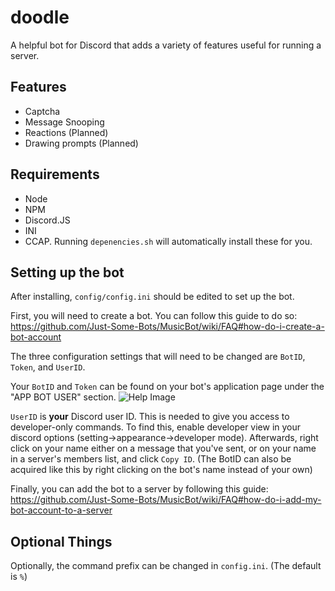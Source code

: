 # doodle
A helpful bot for Discord that adds a variety of features useful for running a server.

## Features
* Captcha
* Message Snooping
* Reactions (Planned)
* Drawing prompts (Planned)

## Requirements
* Node
* NPM
* Discord.JS
* INI
* CCAP.
Running `depenencies.sh` will automatically install these for you.

## Setting up the bot

After installing, `config/config.ini` should be edited to set up the bot.

First, you will need to create a bot. You can follow this guide to do so:
https://github.com/Just-Some-Bots/MusicBot/wiki/FAQ#how-do-i-create-a-bot-account

The three configuration settings that will need to be changed are `BotID`, `Token`, and `UserID`.

Your `BotID` and `Token` can be found on your bot's application page under the "APP BOT USER" section.
![Help Image](http://i.imgur.com/NO5h19G.png)

`UserID` is **your** Discord user ID. This is needed to give you access to developer-only commands. To find this, enable developer view in your discord options (setting->appearance->developer mode). Afterwards, right click on your name either on a message that you've sent, or on your name in a server's members list, and click `Copy ID`.
(The BotID can also be acquired like this by right clicking on the bot's name instead of your own)

Finally, you can add the bot to a server by following this guide:
https://github.com/Just-Some-Bots/MusicBot/wiki/FAQ#how-do-i-add-my-bot-account-to-a-server


## Optional Things

Optionally, the command prefix can be changed in `config.ini`. (The default is `%`)
